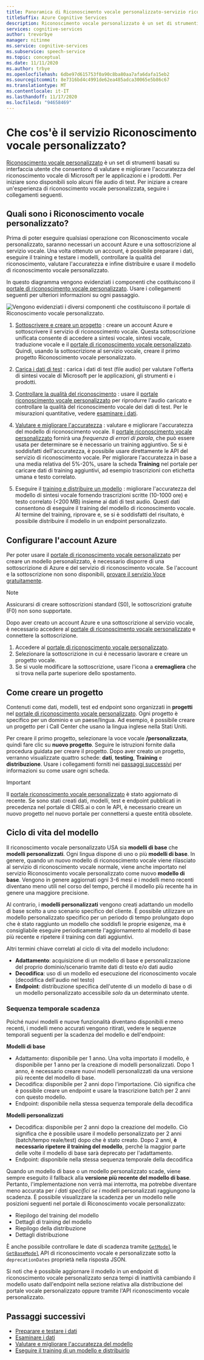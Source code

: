 ```yaml
---
title: Panoramica di Riconoscimento vocale personalizzato-servizio riconoscimento vocale
titleSuffix: Azure Cognitive Services
description: Riconoscimento vocale personalizzato è un set di strumenti online che consentono di valutare e migliorare l'accuratezza del riconoscimento vocale per le applicazioni, gli strumenti e i prodotti. Per iniziare sono disponibili solo alcuni file audio di test. Per iniziare a creare un'esperienza di riconoscimento vocale personalizzata, seguire i collegamenti seguenti.
services: cognitive-services
author: trevorbye
manager: nitinme
ms.service: cognitive-services
ms.subservice: speech-service
ms.topic: conceptual
ms.date: 11/11/2020
ms.author: trbye
ms.openlocfilehash: 6dbe97d615753f0a90c8ba80aa7afa6dafa15eb2
ms.sourcegitcommit: 8e7316bd4c4991de62ea485adca30065e5b86c67
ms.translationtype: MT
ms.contentlocale: it-IT
ms.lasthandoff: 11/17/2020
ms.locfileid: "94658469"
---
```

# <a name="what-is-custom-speech"></a>Che cos'è il servizio Riconoscimento vocale personalizzato?

[Riconoscimento vocale personalizzato](https://aka.ms/customspeech) è un set di strumenti basati su interfaccia utente che consentono di valutare e migliorare l'accuratezza del riconoscimento vocale di Microsoft per le applicazioni e i prodotti. Per iniziare sono disponibili solo alcuni file audio di test. Per iniziare a creare un'esperienza di riconoscimento vocale personalizzata, seguire i collegamenti seguenti.

## <a name="whats-in-custom-speech"></a>Quali sono i Riconoscimento vocale personalizzato?

Prima di poter eseguire qualsiasi operazione con Riconoscimento vocale personalizzato, saranno necessari un account Azure e una sottoscrizione al servizio vocale. Una volta ottenuto un account, è possibile preparare i dati, eseguire il training e testare i modelli, controllare la qualità del riconoscimento, valutare l'accuratezza e infine distribuire e usare il modello di riconoscimento vocale personalizzato.

In questo diagramma vengono evidenziati i componenti che costituiscono il [portale di riconoscimento vocale personalizzato](https://aka.ms/customspeech). Usare i collegamenti seguenti per ulteriori informazioni su ogni passaggio.

![Vengono evidenziati i diversi componenti che costituiscono il portale di Riconoscimento vocale personalizzato.](./media/custom-speech/custom-speech-overview.png)

1. [Sottoscrivere e creare un progetto](#set-up-your-azure-account) : creare un account Azure e sottoscrivere il servizio di riconoscimento vocale. Questa sottoscrizione unificata consente di accedere a sintesi vocale, sintesi vocale, traduzione vocale e il [portale di riconoscimento vocale personalizzato](https://speech.microsoft.com/customspeech). Quindi, usando la sottoscrizione al servizio vocale, creare il primo progetto Riconoscimento vocale personalizzato.

1. [Carica i dati di test](how-to-custom-speech-test-data.md) : carica i dati di test (file audio) per valutare l'offerta di sintesi vocale di Microsoft per le applicazioni, gli strumenti e i prodotti.

1. [Controllare la qualità del riconoscimento](how-to-custom-speech-inspect-data.md) : usare il [portale riconoscimento vocale personalizzato](https://speech.microsoft.com/customspeech) per riprodurre l'audio caricato e controllare la qualità del riconoscimento vocale dei dati di test. Per le misurazioni quantitative, vedere [esaminare i dati](how-to-custom-speech-inspect-data.md).

1. [Valutare e migliorare l'accuratezza](how-to-custom-speech-evaluate-data.md) : valutare e migliorare l'accuratezza del modello di riconoscimento vocale. Il [portale riconoscimento vocale personalizzato](https://speech.microsoft.com/customspeech) fornirà una *frequenza di errori di parola*, che può essere usata per determinare se è necessario un training aggiuntivo. Se si è soddisfatti dell'accuratezza, è possibile usare direttamente le API del servizio di riconoscimento vocale. Per migliorare l'accuratezza in base a una media relativa del 5%-20%, usare la scheda **Training** nel portale per caricare dati di training aggiuntivi, ad esempio trascrizioni con etichetta umana e testo correlato.

1. Eseguire il [training e distribuire un modello](how-to-custom-speech-train-model.md) : migliorare l'accuratezza del modello di sintesi vocale fornendo trascrizioni scritte (10-1000 ore) e testo correlato (<200 MB) insieme ai dati di test audio. Questi dati consentono di eseguire il training del modello di riconoscimento vocale. Al termine del training, riprovare e, se si è soddisfatti del risultato, è possibile distribuire il modello in un endpoint personalizzato.

## <a name="set-up-your-azure-account"></a>Configurare l'account Azure

Per poter usare il [portale di riconoscimento vocale personalizzato](https://speech.microsoft.com/customspeech) per creare un modello personalizzato, è necessario disporre di una sottoscrizione di Azure e del servizio di riconoscimento vocale. Se l'account e la sottoscrizione non sono disponibili, [provare il servizio Voce gratuitamente](overview.md#try-the-speech-service-for-free).

> [!NOTE]
> Assicurarsi di creare sottoscrizioni standard (S0), le sottoscrizioni gratuite (F0) non sono supportate.

Dopo aver creato un account Azure e una sottoscrizione al servizio vocale, è necessario accedere al [portale di riconoscimento vocale personalizzato](https://speech.microsoft.com/customspeech) e connettere la sottoscrizione.

1. Accedere al [portale di riconoscimento vocale personalizzato](https://aka.ms/custom-speech).
1. Selezionare la sottoscrizione in cui è necessario lavorare e creare un progetto vocale.
1. Se si vuole modificare la sottoscrizione, usare l'icona a **cremagliera** che si trova nella parte superiore dello spostamento.

## <a name="how-to-create-a-project"></a>Come creare un progetto

Contenuti come dati, modelli, test ed endpoint sono organizzati in **progetti** nel [portale di riconoscimento vocale personalizzato](https://speech.microsoft.com/customspeech). Ogni progetto è specifico per un dominio e un paese/lingua. Ad esempio, è possibile creare un progetto per i Call Center che usano la lingua inglese nella Stati Uniti.

Per creare il primo progetto, selezionare la voce vocale **/personalizzata**, quindi fare clic su **nuovo progetto**. Seguire le istruzioni fornite dalla procedura guidata per creare il progetto. Dopo aver creato un progetto, verranno visualizzate quattro schede: **dati**, **testing**, **Training** e **distribuzione**. Usare i collegamenti forniti nei [passaggi successivi](#next-steps) per informazioni su come usare ogni scheda.

> [!IMPORTANT]
> Il [portale riconoscimento vocale personalizzato](https://aka.ms/custom-speech) è stato aggiornato di recente. Se sono stati creati dati, modelli, test e endpoint pubblicati in precedenza nel portale di CRIS.ai o con le API, è necessario creare un nuovo progetto nel nuovo portale per connettersi a queste entità obsolete.

## <a name="model-lifecycle"></a>Ciclo di vita del modello

Il riconoscimento vocale personalizzato USA sia **modelli di base** che **modelli personalizzati**. Ogni lingua dispone di uno o più **modelli di base**. In genere, quando un nuovo modello di riconoscimento vocale viene rilasciato al servizio di riconoscimento vocale normale, viene anche importato nel servizio Riconoscimento vocale personalizzato come nuovo **modello di base**. Vengono in genere aggiornati ogni 3-6 mesi e i modelli meno recenti diventano meno utili nel corso del tempo, perché il modello più recente ha in genere una maggiore precisione.

Al contrario, i **modelli personalizzati** vengono creati adattando un modello di base scelto a uno scenario specifico del cliente. È possibile utilizzare un modello personalizzato specifico per un periodo di tempo prolungato dopo che è stato raggiunto un modello che soddisfi le proprie esigenze, ma è consigliabile eseguire periodicamente l'aggiornamento al modello di base più recente e ripetere il training con dati aggiuntivi.

Altri termini chiave correlati al ciclo di vita del modello includono:

* **Adattamento**: acquisizione di un modello di base e personalizzazione del proprio dominio/scenario tramite dati di testo e/o dati audio
* **Decodifica**: uso di un modello ed esecuzione del riconoscimento vocale (decodifica dell'audio nel testo)
* **Endpoint**: distribuzione specifica dell'utente di un modello di base o di un modello personalizzato accessibile *solo* da un determinato utente.

### <a name="expiration-timeline"></a>Sequenza temporale scadenza

Poiché nuovi modelli e nuove funzionalità diventano disponibili e meno recenti, i modelli meno accurati vengono ritirati, vedere le sequenze temporali seguenti per la scadenza del modello e dell'endpoint:

**Modelli di base** 

* Adattamento: disponibile per 1 anno. Una volta importato il modello, è disponibile per 1 anno per la creazione di modelli personalizzati. Dopo 1 anno, è necessario creare nuovi modelli personalizzati da una versione più recente del modello di base.  
* Decodifica: disponibile per 2 anni dopo l'importazione. Ciò significa che è possibile creare un endpoint e usare la trascrizione batch per 2 anni con questo modello. 
* Endpoint: disponibile nella stessa sequenza temporale della decodifica

**Modelli personalizzati**

* Decodifica: disponibile per 2 anni dopo la creazione del modello. Ciò significa che è possibile usare il modello personalizzato per 2 anni (batch/tempo reale/test) dopo che è stato creato. Dopo 2 anni, **è necessario ripetere il training del modello**, perché la maggior parte delle volte il modello di base sarà deprecato per l'adattamento.  
* Endpoint: disponibile nella stessa sequenza temporale della decodifica

Quando un modello di base o un modello personalizzato scade, viene sempre eseguito il fallback alla **versione più recente del modello di base**. Pertanto, l'implementazione non verrà mai interrotta, ma potrebbe diventare meno accurata per *i dati specifici se i* modelli personalizzati raggiungono la scadenza. È possibile visualizzare la scadenza per un modello nelle posizioni seguenti nel portale di Riconoscimento vocale personalizzato:

* Riepilogo del training del modello
* Dettagli di training del modello
* Riepilogo della distribuzione
* Dettagli distribuzione

È anche possibile controllare le date di scadenza tramite [`GetModel`](https://westus.dev.cognitive.microsoft.com/docs/services/speech-to-text-api-v3-0/operations/GetModel) le [`GetBaseModel`](https://westus.dev.cognitive.microsoft.com/docs/services/speech-to-text-api-v3-0/operations/GetBaseModel) API di riconoscimento vocale e personalizzate sotto la `deprecationDates` proprietà nella risposta JSON.

Si noti che è possibile aggiornare il modello in un endpoint di riconoscimento vocale personalizzato senza tempi di inattività cambiando il modello usato dall'endpoint nella sezione relativa alla distribuzione del portale vocale personalizzato oppure tramite l'API riconoscimento vocale personalizzato.

## <a name="next-steps"></a>Passaggi successivi

* [Preparare e testare i dati](how-to-custom-speech-test-data.md)
* [Esaminare i dati](how-to-custom-speech-inspect-data.md)
* [Valutare e migliorare l'accuratezza del modello](how-to-custom-speech-evaluate-data.md)
* [Eseguire il training di un modello e distribuirlo](how-to-custom-speech-train-model.md)
